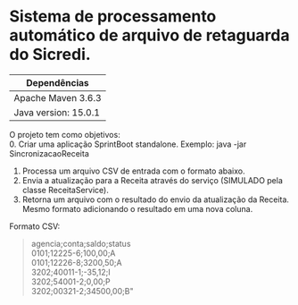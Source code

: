 # Sistema de processamento automático de arquivo de retaguarda do Sicredi.

|Dependências |
| ----------- |
|Apache Maven 3.6.3 |
|Java version: 15.0.1|

O projeto tem como objetivos:  
0. Criar uma aplicação SprintBoot standalone. Exemplo: java -jar SincronizacaoReceita <input-file>
1. Processa um arquivo CSV de entrada com o formato abaixo.
2. Envia a atualização para a Receita através do serviço (SIMULADO pela classe ReceitaService).
3. Retorna um arquivo com o resultado do envio da atualização da Receita. Mesmo formato adicionando o resultado em uma nova coluna.


Formato CSV:  
>agencia;conta;saldo;status  
>0101;12225-6;100,00;A  
>0101;12226-8;3200,50;A  
>3202;40011-1;-35,12;I  
>3202;54001-2;0,00;P  
>3202;00321-2;34500,00;B"  
    
    
    
